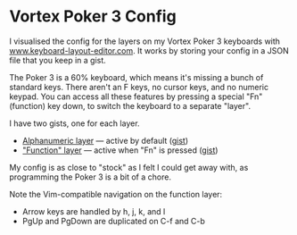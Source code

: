 Vortex Poker 3 Config
=====================

I visualised the config for the layers on my Vortex Poker 3 keyboards with www.keyboard-layout-editor.com. It works by storing your config in a JSON file that you keep in a gist.

The Poker 3 is a 60% keyboard, which means it's missing a bunch of standard keys. There aren't an F keys, no cursor keys, and no numeric keypad. You can access all these features by pressing a special "Fn" (function) key down, to switch the keyboard to a separate "layer".

I have two gists, one for each layer.

- [Alphanumeric layer] — active by default ([gist][alpha gist])
- ["Function" layer] — active when "Fn" is pressed ([gist][fn gist])

My config is as close to "stock" as I felt I could get away with, as programming the Poker 3 is a bit of a chore.

Note the Vim-compatible navigation on the function layer:

- Arrow keys are handled by h, j, k, and l
- PgUp and PgDown are duplicated on C-f and C-b

[alphanumeric layer]: https://www.keyboard-layout-editor.com/#/gists/bf2fa61d4849df71a0f924ff45be9bff
[alpha gist]: https://gist.github.com/gma/bf2fa61d4849df71a0f924ff45be9bff
["Function" layer]: https://www.keyboard-layout-editor.com/#/gists/965e601433f5821fa84e82df3ba4ad1c
[fn gist]: https://gist.github.com/gma/965e601433f5821fa84e82df3ba4ad1c
